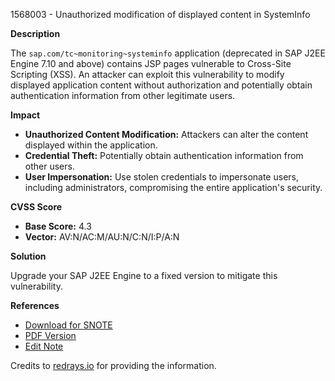 1568003 - Unauthorized modification of displayed content in SystemInfo

**Description**

The `sap.com/tc~monitoring~systeminfo` application (deprecated in SAP J2EE Engine 7.10 and above) contains JSP pages vulnerable to Cross-Site Scripting (XSS). An attacker can exploit this vulnerability to modify displayed application content without authorization and potentially obtain authentication information from other legitimate users.

**Impact**

- **Unauthorized Content Modification:** Attackers can alter the content displayed within the application.
- **Credential Theft:** Potentially obtain authentication information from other users.
- **User Impersonation:** Use stolen credentials to impersonate users, including administrators, compromising the entire application's security.

**CVSS Score**

- **Base Score:** 4.3
- **Vector:** AV:N/AC:M/AU:N/C:N/I:P/A:N

**Solution**

Upgrade your SAP J2EE Engine to a fixed version to mitigate this vulnerability.

**References**

- [Download for SNOTE](https://notesdownloads.sap.com/note/0040000017216442017)
- [PDF Version](https://userapps.support.sap.com/sap/support/sfm/notes/print/0001568003?language=en-US&token=9D807C3668133F0F82328ECD377D0000)
- [Edit Note](https://me.sap.com/sap/support/notes/edit/0001568003)

Credits to [redrays.io](https://redrays.io) for providing the information.